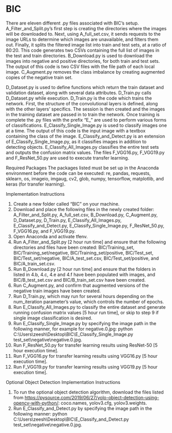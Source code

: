 # BIC
There are eleven different .py files associated with BIC’s setup. A_Filter_and_Split.py’s first step is creating the directories where the images will be downloaded to. Next, using A_full_set.csv, it sends requests to the image URLs to determine which images are unavailable, and filters them out. Finally, it splits the filtered image list into train and test sets, at a ratio of 80:20. This code generates two CSVs containing the full list of images in the test and train directories. B_Download.py is used to download the images into negative and positive directories, for both train and test sets. The output of this code is two CSV files with the file path of each local image. C_Augment.py removes the class imbalance by creating augmented copies of the negative train set.

D_Dataset.py is used to define functions which return the train dataset and validation dataset, along with several data attributes. D_Train.py calls D_Dataset.py while execution. D_Train.py is the code which trains the network. First, the structure of the convolutional layers is defined, along with the other layers’ specifics. The session is then created and the images in the training dataset are passed in to train the network. Once training is complete the .py files with the prefix “E_” are used to perform various forms of classifications. E_Classify_Single_Image.py is used to classify images one at a time. The output of this code is the input image with a textbox containing the class of the image. E_Classify_and_Detect.py is an extension of E_Classify_Single_Image.py, as it classifies images in addition to detecting objects. E_Classify_All_Images.py classifies the entire test sets and outputs the confusion matrix values. The files F_VGG16.py, F_VGG19.py and F_ResNet_50.py are used to execute transfer learning.

Required Packages
The packages listed must be set up in the Anaconda environment before the code can be executed: re, pandas, requests, sklearn, os, imageio, imgaug, cv2, glob, numpy, tensorflow, matplotlib, and keras (for transfer learning).

Implementation Instructions
1.	Create a new folder called “BIC” on your machine.
2.	Download and place the following files in the newly created folder: A_Filter_and_Split.py, A_full_set.csv, B_Download.py, C_Augment.py, D_Dataset.py, D_Train.py, E_Classify_All_Images.py, E_Classify_and_Detect.py, E_Classify_Single_Image.py, F_ResNet_50.py, F_VGG16.py, and F_VGG19.py.
3.	Open Anaconda and activate tfenv.
4.	Run A_Filter_and_Split.py [2 hour run time] and ensure that the following directories and files have been created: BIC/Training_set, BIC/Training_set/negative, BIC/Training_set/positive, BIC/Test_set, BIC/Test_set/negative, BIC/A_test_set.csv, BIC/Test_set/positive, and BIC/A_train_set.csv.
5.	Run B_Download.py [2 hour run time] and ensure that the folders in listed in 4.b, 4.c, 4.e and 4.f have been populated with images, and BIC/B_test_set.csv and BIC/B_train_set.csv have been created.
6.	Run C_Augment.py, and confirm that augmented versions of the negative train images have been created.
7.	Run D_Train.py, which may run for several hours depending on the num_iteration parameter’s value, which controls the number of epochs.
8.	Run E_Classify_All_Images.py to classify the entire dataset and generate running confusion matrix values [5 hour run time], or skip to step 9 if single image classification is desired.
9.	Run E_Classify_Single_Image.py by specifying the image path in the following manner, for example for negative.0.jpg:
        python C:\Users\zeesh\Desktop\BIC\E_Classify_Single_Image.py test_set\negative\negative.0.jpg.
10.	Run F_ResNet_50.py for transfer learning results using ResNet-50 [5 hour execution time].
11.	Run F_VGG16.py for transfer learning results using VGG16.py [5 hour execution time].
12.	Run F_VGG19.py for transfer learning results using VGG19.py [5 hour execution time].

Optional Object Detection Implementation Instructions
1.	To run the optional object detection algorithm, download the files listed from https://pysource.com/2019/06/27/yolo-object-detection-using-opencv-with-python/: coco.names, yolov3.cfg, yolov3.weights.
2.	Run E_Classify_and_Detect.py by specifying the image path in the following manner:
        python C:\Users\zeesh\Desktop\BIC\E_Classify_and_Detect.py test_set\negative\negative.0.jpg.
